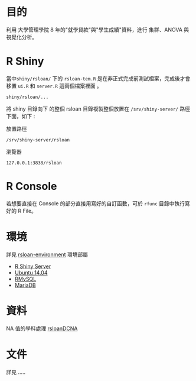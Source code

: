 # 目的

利用 大學管理學院 8 年的"就學貸款"與"學生成績"資料，進行 集群、ANOVA 與視覺化分析。

# R Shiny

當中`shiny/rsloan/` 下的 `rsloan-tem.R` 是在非正式完成前測試檔案，完成後才會移置 `ui.R` 和 `server.R` 這兩個檔案裡面 。

```
shiny/rsloan/...
``` 

將 shiny 目錄向下 的整個 rsloan 目錄複製整個放置在 `/srv/shiny-server/` 路徑下面，如下 :

放置路徑
```
/srv/shiny-server/rsloan
```

瀏覽器
```
127.0.0.1:3838/rsloan
```

# R Console

若想要直接在 Console 的部分直接用寫好的自訂函數，可於 `rfunc` 目錄中執行寫好的 R File。

# 環境

詳見 [rsloan-environment](https://github.com/kancheng/rsloan-environment) 環境部屬

- [R Shiny Server](https://github.com/rstudio/shiny-server)
- [Ubuntu 14.04](https://en.wikipedia.org/wiki/Ubuntu_(operating_system))
- [RMySQL](https://github.com/rstats-db/RMySQL)
- [MariaDB](https://en.wikipedia.org/wiki/MariaDB)

# 資料

NA 值的學科處理 [rsloanDCNA](https://github.com/kancheng/rsloanDCNA)

# 文件

詳見 .....
